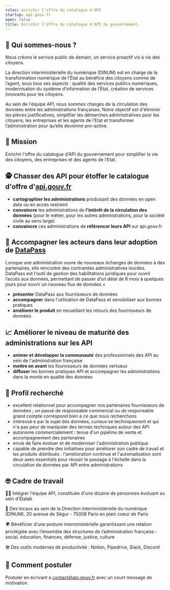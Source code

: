 ```yaml
---
roles: enrichir l'offre du catalogue d'API
startup: api.gouv.fr
open: false
title: Enrichir l'offre du catalogue d'API du gouvernement.
---
```


## 👋 Qui sommes-nous ?

Nous créons le service public de demain, un service proactif vis à vis des citoyens.

La direction interministérielle du numérique (DINUM) est en charge de la transformation numérique de l’État au bénéfice des citoyens comme de l’agent, sous tous ses aspects : qualité des services publics numériques, modernisation du système d’information de l’État, création de services innovants pour les citoyens.

Au sein de l'équipe API, nous sommes chargés de la circulation des données entre les administrations françaises. Notre objectif est d'éliminer les pièces justificatives, simplifier les démarches administratives pour les citoyens, les entreprises et les agents de l’Etat et transformer l’administration pour qu’elle devienne pro-active.

## 🎯 Mission

Enrichir l'offre du catalogue d'API du gouvernement pour simplifier la vie des citoyens, des entreprises et des agents de l’Etat.

## 🕵️ Chasser des API pour étoffer le catalogue d'offre d'[api.gouv.fr](https://beta.gouv.fr/startups/api.gouv.fr.html)

-   **cartographier les administrations** produisant des données en open data ou en accès restreint
-   **convaincre** les administrations de **l'intérêt de la circulation des données** (pour le métier, pour les autres administrations, pour la société civile au sens large)
-   **convaincre** ces administrations de **référencer leurs API** sur api.gouv.fr

## 🤝 Accompagner les acteurs dans leur adoption de [DataPass](https://beta.gouv.fr/startups/datapass.html)

Lorsque une administration ouvre de nouveaux échanges de données à des partenaires, elle rencontre des contraintes administratives lourdes. DataPass est l'outil de gestion des habilitations juridiques pour ouvrir l’accès aux données, permettant de passer d’un délai de 6 mois à quelques jours pour ouvrir un nouveau flux de données.<

-   **présenter** DataPass aux fournisseurs de données
-   **accompagner** dans l'utilisation de DataPass et sensibiliser aux bonnes pratiques
-   **améliorer le produit** en recueillant les retours des fournisseurs de données

## 📈 Améliorer le niveau de maturité des administrations sur les API

-   **animer et développer la communauté** des professionnels des API au sein de l'administration française
-   **mettre en avant** les fournisseurs de données vertueux
-   **diffuser** les bonnes pratiques API et accompagner les administrations dans la monté en qualité des données

## 🔎 Profil recherché

-   excellent relationnel pour accompagner nos partenaires fournisseurs de données ; un passé de responsable commercial ou de responsable grand compte correspond bien à ce que nous recherchons
-   intéressé·e par le sujet des données, curieux·se techniquement et qui n'a pas peur de manipuler des termes techniques autour des API
-   autonome commercialement : tenue d'un pipeline de vente et accompagnement des partenaires
-   envie de faire évoluer et de moderniser l'administration publique
-   capable de prendre des initiatives pour améliorer son cadre de travail et les produits distribués : l'amélioration continue et l'automatisation sont deux axes essentiels pour réussir le passage à l'échelle dans la circulation de données par API entre administrations

## 🤓 Cadre de travail

🧑‍🚀 Intègrer l'équipe API, constituée d'une dizaine de personnes évoluant au sein d'Etalab

📍 Des locaux au sein de la Direction interministérielle du numérique (DINUM), 20 avenue de Ségur - 75008 Paris en plein coeur de Paris

🌍 Bénéficier d’une posture interministérielle garantissant une relation privilégiée avec l’ensemble des structures de l’administration française : social, éducation, finances, défense, justice, culture

🛠 Des outils modernes de productivité : Notion, Pipedrive, Slack, Discord

## 📩 Comment postuler

Postuler en écrivant à [contact@api.gouv.fr](mailto:contact@api.gouv.fr) avec un court message de motivation.
